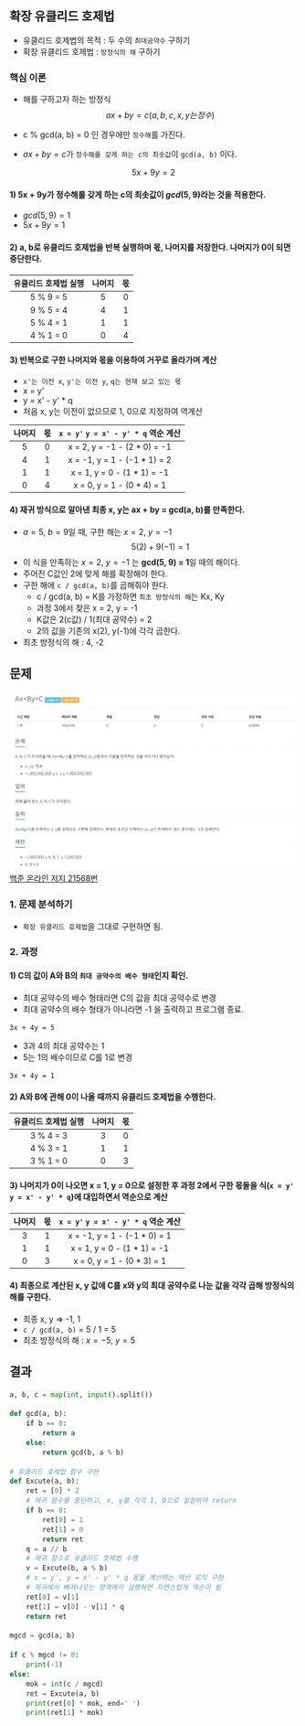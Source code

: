 ## 확장 유클리드 호제법
* 유클리드 호제법의 목적 : 두 수의 `최대공약수` 구하기
* 확장 유클리드 호제법 : `방정식의 해` 구하기

### 핵심 이론
* 해를 구하고자 하는 방정식
$$ax + by = c (a, b, c, x, y는 정수)$$

* c % gcd(a, b) = 0 인 경우에만 `정수해`를 가진다.
* $ax + by = c$가 `정수해를 갖게 하는 c의 최솟값`이 `gcd(a, b)` 이다.

$$5x + 9y = 2$$

#### 1) 5x + 9y가 정수해를 갖게 하는 c의 최솟값이 $gcd(5, 9)$라는 것을 적용한다.
* $gcd(5, 9) = 1$
* $5x + 9y = 1$

#### 2) a, b로 유클리드 호제법을 반복 실행하며 몫, 나머지를 저장한다. 나머지가 0이 되면 중단한다.
|유클리드 호제법 실행|나머지|몫|
|:---:|:---:|:---:|
|5 % 9 = 5|5|0|
|9 % 5 = 4|4|1|
|5 % 4 = 1|1|1|
|4 % 1 = 0|0|4|

#### 3) 반복으로 구한 나머지와 몫을 이용하여 거꾸로 올라가며 계산
* `x'는 이전 x`, `y'는 이전 y`, `q는 현재 보고 있는 몫`
* x = y'
* y = x' - y' * q
* 처음 x, y는 이전이 없으므로 1, 0으로 지정하여 역계산

|나머지|몫|`x = y'` `y = x' - y' * q` 역순 계산|
|:---:|:---:|:---:|
|5|0|x = 2, y = -1 - (2 * 0) = -1|
|4|1|x = -1, y = 1 - (-1 * 1) = 2|
|1|1|x = 1, y = 0 - (1 * 1) = -1|
|0|4|x = 0, y = 1 - (0 * 4) = 1|

#### 4) 재귀 방식으로 알아낸 최종 x, y는 ax + by = gcd(a, b)를 만족한다.
* $a = 5$, $b = 9$일 때, 구한 해는 $x = 2$, $y = -1$
$$5(2) + 9(-1) = 1$$
* 이 식을 만족하는 $x = 2$, $y = -1$ 는 **gcd(5, 9) = 1**일 때의 해이다.
* 주어진 C값인 2에 맞게 해를 확장해야 한다.
* 구한 해에 `c / gcd(a, b)`를 곱해줘야 한다.
  * c / gcd(a, b) = K를 가정하면 `최초 방정식의 해`는 Kx, Ky
  * 과정 3에서 찾은 x = 2, y = -1
  * K값은 2(c값) / 1(최대 공약수) = 2 
  * 2의 값을 기존의 x(2), y(-1)에 각각 곱한다.
* 최초 방정식의 해 : 4, -2

## 문제
![Alt text](../img/ax+by=c.png)   
[백준 온라인 저지 21568번](https://www.acmicpc.net/problem/21568)

### 1. 문제 분석하기
* `확장 유클리드 호제법`을 그대로 구현하면 됨.

### 2. 과정
#### 1) C의 값이 A와 B의 `최대 공약수의 배수 형태`인지 확인.
* 최대 공약수의 배수 형태라면 C의 값을 최대 공약수로 변경
* 최대 공약수의 배수 형태가 아니라면 -1 을 출력하고 프로그램 종료.
```
3x + 4y = 5
```
* 3과 4의 최대 공약수는 1
* 5는 1의 배수이므로 C를 1로 변경
```
3x + 4y = 1
```

#### 2) A와 B에 관해 0이 나올 때까지 유클리드 호제법을 수행한다.
|유클리드 호제법 실행|나머지|몫|
|:---:|:---:|:---:|
|3 % 4 = 3|3|0|
|4 % 3 = 1|1|1|
|3 % 1 = 0|0|3|

#### 3) 나머지가 0이 나오면 x = 1, y = 0으로 설정한 후 과정 2에서 구한 몫들을 식(`x = y'` `y = x' - y' * q`)에 대입하면서 역순으로 계산

|나머지|몫|`x = y'` `y = x' - y' * q` 역순 계산|
|:---:|:---:|:---:|
|3|1|x = -1, y = 1 - (-1 * 0) = 1|
|1|1|x = 1, y = 0 - (1 * 1) = -1|
|0|3|x = 0, y = 1 - (0 * 3) = 1|

#### 4) 최종으로 계산된 x, y 값에 C를 x와 y의 최대 공약수로 나눈 값을 각각 곱해 방정식의 해를 구한다.
* 최종 x, y => -1, 1
* `c / gcd(a, b)` = 5 / 1 = 5
* 최초 방정식의 해 : $x = -5$, $y = 5$

## 결과
```python
a, b, c = map(int, input().split())

def gcd(a, b):
    if b == 0:
        return a
    else:
        return gcd(b, a % b)

# 유클리드 호제법 함수 구현
def Excute(a, b):
    ret = [0] * 2
    # 재귀 함수를 중단하고, x, y를 각각 1, 0으로 설정하여 return
    if b == 0:
        ret[0] = 1
        ret[1] = 0
        return ret
    q = a // b
    # 재귀 함수로 유클리드 호제법 수행
    v = Excute(b, a % b)
    # x = y', y = x' - y' * q 몫을 계산하는 역산 로직 구현
    # 재귀에서 빠져나오는 영역에서 실행하면 자연스럽게 역순이 됨
    ret[0] = v[1]
    ret[1] = v[0] - v[1] * q
    return ret

mgcd = gcd(a, b)

if c % mgcd != 0:
    print(-1)
else:
    mok = int(c / mgcd)
    ret = Excute(a, b)
    print(ret[0] * mok, end=' ')
    print(ret[1] * mok)
```